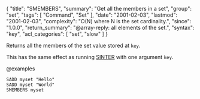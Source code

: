 {
  "title": "SMEMBERS",
  "summary": "Get all the members in a set",
  "group": "set",
  "tags": [
    "Command",
    "Set"
  ],
  "date": "2001-02-03",
  "lastmod": "2001-02-03",
  "complexity": "O(N) where N is the set cardinality.",
  "since": "1.0.0",
  "return_summary": "@array-reply: all elements of the set.",
  "syntax": "key",
  "acl_categories": [
    "set",
    "slow"
  ]
}

Returns all the members of the set value stored at `key`.

This has the same effect as running [SINTER](/commands/sinter) with one argument `key`.

@examples

```cli
SADD myset "Hello"
SADD myset "World"
SMEMBERS myset
```

